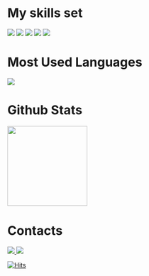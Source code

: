 <!--
**wkdwhdghks/wkdwhdghks** is a ✨ _special_ ✨ repository because its `README.md` (this file) appears on your GitHub profile.

Here are some ideas to get you started:

- 🔭 I’m currently working on ...
- 🌱 I’m currently learning ...
- 👯 I’m looking to collaborate on ...
- 🤔 I’m looking for help with ...
- 💬 Ask me about ...
- 📫 How to reach me: ...
- 😄 Pronouns: ...
- ⚡ Fun fact: ...
-->

<div align="leading">
<h1> My skills set </h1>

<img src="https://img.shields.io/badge/HTML5-E34F26?style=for-the-badge&logo=HTML5&logoColor=white">
<img src="https://img.shields.io/badge/CSS3-1572B6?style=for-the-badge&logo=CSS3&logoColor=white">
<img src="https://img.shields.io/badge/JavaScript-323330?style=for-the-badge&logo=JavaScript&logoColor=#F7DF1E">
<img src="https://img.shields.io/badge/TypeScript-3178C6?style=for-the-badge&logo=TypeScript&logoColor=white">
<img src="https://img.shields.io/badge/React-323330?style=for-the-badge&logo=React&logoColor=#61DAFB">

<h1> Most Used Languages </h1>

<a href="https://github.com/wkdwhdghks"><img align="center" style="width:200px height:180px" src="https://github-readme-stats-sigma-five.vercel.app/api/top-langs/?username=wkdwhdghks&layout=_border=false&bg_color=0D1117&title_color=fff&text_color=fff&border_color=fff" /></a>

<h1> Github Stats </h1>

<a href="https://github.com/wkdwhdghks"><img align="center" style="height:180px" src="https://github-readme-stats-sigma-five.vercel.app/api?username=wkdwhdghks&show_icons=false&include_all_commits=true&hide_border=false&bg_color=0D1117&title_color=fff&text_color=fff&border_color=fff"></a>

# Contacts
<a href="https://wkdwhdghks.tistory.com/"><img src="https://img.shields.io/badge/Tistory-EE5205?style=for-the-badge&logo=Tistory&logoColor=white">
<a href="https://www.instagram.com/wkdwhdghks"><img src="https://img.shields.io/badge/Instagram-E4405F?style=for-the-badge&logo=Instagram&logoColor=white">

[![Hits](https://hits.seeyoufarm.com/api/count/incr/badge.svg?url=https%3A%2F%2Fgithub.com%2Fwkdwhdghks&count_bg=%23000000&title_bg=%23000000&icon=github.svg&icon_color=%23FFFFFF&title=GitHub&edge_flat=false)](https://hits.seeyoufarm.com)
</div>
